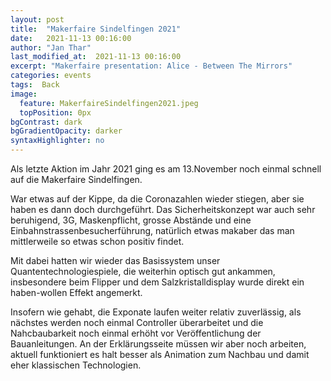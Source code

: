 ```yaml
---
layout: post
title:  "Makerfaire Sindelfingen 2021"
date:   2021-11-13 00:16:00
author: "Jan Thar"
last_modified_at:  2021-11-13 00:16:00
excerpt: "Makerfaire presentation: Alice - Between The Mirrors"
categories: events
tags:  Back
image:
  feature: MakerfaireSindelfingen2021.jpeg
  topPosition: 0px
bgContrast: dark
bgGradientOpacity: darker
syntaxHighlighter: no
---
```

Als letzte Aktion im Jahr 2021 ging es am 13.November noch einmal schnell auf die Makerfaire Sindelfingen. 

War etwas auf der Kippe, da die Coronazahlen wieder stiegen, aber sie haben es dann doch durchgeführt.
Das Sicherheitskonzept war auch sehr beruhigend, 3G, Maskenpflicht, grosse Abstände und eine Einbahnstrassenbesucherführung, natürlich etwas makaber das man mittlerweile so etwas schon positiv findet.

Mit dabei hatten wir wieder das Basissystem unser Quantentechnologiespiele, die weiterhin optisch gut ankammen, insbesondere beim Flipper und dem Salzkristalldisplay wurde direkt ein haben-wollen Effekt angemerkt.

Insofern wie gehabt, die Exponate laufen weiter relativ zuverlässig, als nächstes werden noch einmal Controller überarbeitet und die Nahcbaubarkeit noch einmal erhöht vor Veröffentlichung der Bauanleitungen.
An der Erklärungsseite müssen wir aber noch arbeiten, aktuell funktioniert es halt besser als Animation zum Nachbau und damit eher klassischen Technologien.
